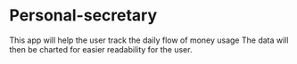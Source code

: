 # Personal-secretary

 This app will help the user track the daily flow of money usage
 The data will then be charted for easier readability for the user. 
